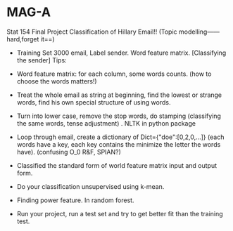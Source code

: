 # MAG-A

Stat 154 Final Project
Classification of Hillary Email!! (Topic modelling——hard,forget it==)

- Training Set 3000 email, Label sender. Word feature matrix. [Classifying the sender]
Tips:

- Word feature matrix: for each column, some words counts. (how to choose the words matters!)
- Treat the whole email as string at beginning, find the lowest or strange words, find his own special structure of using words.
- Turn into lower case, remove the stop words, do stamping (classifying the same words, tense adjustment) . NLTK in python package
- Loop through email, create a dictionary of Dict={"doe":[0,2,0,…]} (each words have a key, each key contains the minimize the letter the words have). (confusing O_0 R&F, SPIAN?)
- Classified the standard form of world feature matrix input and output form.
- Do your classification unsupervised using k-mean.
- Finding power feature. In random forest. 
- Run your project, run a test set and try to get better fit than the training test. 


